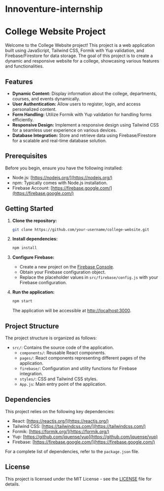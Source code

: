 # Innoventure-internship
# College Website Project

Welcome to the College Website project! This project is a web application built using JavaScript, Tailwind CSS, Formik with Yup validation, and Firebase/Firestore for data storage. The goal of this project is to create a dynamic and responsive website for a college, showcasing various features and functionalities.

## Features

- **Dynamic Content:** Display information about the college, departments, courses, and events dynamically.
- **User Authentication:** Allow users to register, login, and access personalized content.
- **Form Handling:** Utilize Formik with Yup validation for handling forms efficiently.
- **Responsive Design:** Implement a responsive design using Tailwind CSS for a seamless user experience on various devices.
- **Database Integration:** Store and retrieve data using Firebase/Firestore for a scalable and real-time database solution.

## Prerequisites

Before you begin, ensure you have the following installed:

- Node.js: [https://nodejs.org/](https://nodejs.org/)
- npm: Typically comes with Node.js installation.
- Firebase Account: [https://firebase.google.com/](https://firebase.google.com/)

## Getting Started

1. **Clone the repository:**

   ```bash
   git clone https://github.com/your-username/college-website.git
   ```

2. **Install dependencies:**

   ```bash
   npm install
   ```

3. **Configure Firebase:**

   - Create a new project on the [Firebase Console](https://console.firebase.google.com/).
   - Obtain your Firebase configuration object.
   - Replace the placeholder values in `src/firebase/config.js` with your Firebase configuration.

4. **Run the application:**

   ```bash
   npm start
   ```

   The application will be accessible at [http://localhost:3000](http://localhost:3000).

## Project Structure

The project structure is organized as follows:

- `src/`: Contains the source code of the application.
  - `components/`: Reusable React components.
  - `pages/`: React components representing different pages of the application.
  - `firebase/`: Configuration and utility functions for Firebase integration.
  - `styles/`: CSS and Tailwind CSS styles.
  - `App.js`: Main entry point of the application.

## Dependencies

This project relies on the following key dependencies:

- React: [https://reactjs.org/](https://reactjs.org/)
- Tailwind CSS: [https://tailwindcss.com/](https://tailwindcss.com/)
- Formik: [https://formik.org/](https://formik.org/)
- Yup: [https://github.com/jquense/yup](https://github.com/jquense/yup)
- Firebase: [https://firebase.google.com/](https://firebase.google.com/)

For a complete list of dependencies, refer to the `package.json` file.

## License

This project is licensed under the MIT License - see the [LICENSE](LICENSE) file for details.
